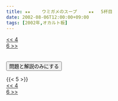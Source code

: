 ```yaml
---
title: ★★　 　ウミガメのスープ　 　★★ 　5杯目
date: 2002-08-06T12:00:00+09:00
tags: [2002年,オカルト板]
---
```

<div class="th_left"><a href="../4"><< 4</a></div>
<div class="th_right"><a href="../6">6 >></a></div>
<br><br>
<script src="../../js/cupsoup.js"></script>
<form>
<input type="button" value="問題と解説のみにする" onClick="toggleCupsoup()">
</form>
{{< 5 >}}
<div class="th_left"><a href="../4"><< 4</a></div>
<div class="th_right"><a href="../6">6 >></a></div>